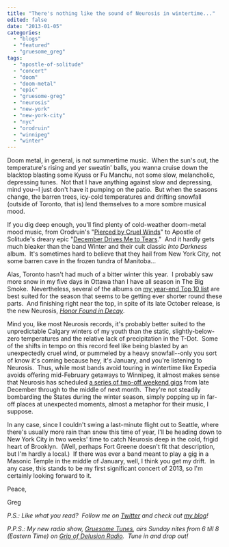 ```yaml
---
title: "There's nothing like the sound of Neurosis in wintertime..."
edited: false
date: "2013-01-05"
categories:
  - "blogs"
  - "featured"
  - "gruesome_greg"
tags:
  - "apostle-of-solitude"
  - "concert"
  - "doom"
  - "doom-metal"
  - "epic"
  - "gruesome-greg"
  - "neurosis"
  - "new-york"
  - "new-york-city"
  - "nyc"
  - "orodruin"
  - "winnipeg"
  - "winter"
---
```


Doom metal, in general, is not summertime music.  When the sun's out, the temperature's rising and yer sweatin' balls, you wanna cruise down the blacktop blasting some Kyuss or Fu Manchu, not some slow, melancholic, depressing tunes.  Not that I have anything against slow and depressing, mind you--I just don't have it pumping on the patio.  But when the seasons change, the barren trees, icy-cold temperatures and drifting snowfall (outside of Toronto, that is) lend themselves to a more sombre musical mood.

If you dig deep enough, you'll find plenty of cold-weather doom-metal mood music, from Orodruin's "[Pierced by Cruel Winds](http://www.youtube.com/watch?v=_h8lt0l1O2o)" to Apostle of Solitude's dreary epic "[December Drives Me to Tears](http://www.youtube.com/watch?v=k30a1USjC40)."  And it hardly gets much bleaker than the band Winter and their cult classic _Into Darkness_ album.  It's sometimes hard to believe that they hail from New York City, not some barren cave in the frozen tundra of Manitoba...

Alas, Toronto hasn't had much of a bitter winter this year.  I probably saw more snow in my five days in Ottawa than I have all season in The Big Smoke.  Nevertheless, several of the albums on [my year-end Top 10 list](http://gruesomeviews.com/2012/12/30/top-10-albums-of-2012/) are best suited for the season that seems to be getting ever shorter round these parts.  And finishing right near the top, in spite of its late October release, is the new Neurosis, [_Honor Found in Decay_](http://www.hellbound.ca/2012/10/neurosis-honor-found-in-decay/).

Mind you, like most Neurosis records, it's probably better suited to the unpredictable Calgary winters of my youth than the static, slightly-below-zero temperatures and the relative lack of precipitation in the T-Dot.  Some of the shifts in tempo on this record feel like being blasted by an unexpectedly cruel wind, or pummeled by a heavy snowfall--only you sort of know it's coming because hey, it's January, and you're listening to Neurosis.  Thus, while most bands avoid touring in wintertime like Expedia avoids offering mid-February getaways to Winnipeg, it almost makes sense that Neurosis has scheduled [a series of two-off weekend gigs](http://www.neurosis.com/tour.htm) from late December through to the middle of next month.  They're not steadily bombarding the States during the winter season, simply popping up in far-off places at unexpected moments, almost a metaphor for their music, I suppose.

In any case, since I couldn't swing a last-minute flight out to Seattle, where there's usually more rain than snow this time of year, I'll be heading down to New York City in two weeks' time to catch Neurosis deep in the cold, frigid heart of Brooklyn.  (Well, perhaps Fort Greene doesn't fit that description, but I'm hardly a local.)  If there was ever a band meant to play a gig in a Masonic Temple in the middle of January, well, I think you get my drift.  In any case, this stands to be my first significant concert of 2013, so I'm certainly looking forward to it.

Peace,

Greg

_P.S.: Like what you read?  Follow me on [Twitter](http://twitter.com/gruesomeviews) and check out [my blog](http://gruesomeviews.com/)!_

_P.P.S.: My new radio show, [Gruesome Tunes](http://gruesomeviews.com/category/music/gruesome-tunes/), airs Sunday nites from 6 till 8 (Eastern Time) on [Grip of Delusion Radio](http://www.steamingheathen.com/delusion/).  Tune in and drop out!_
